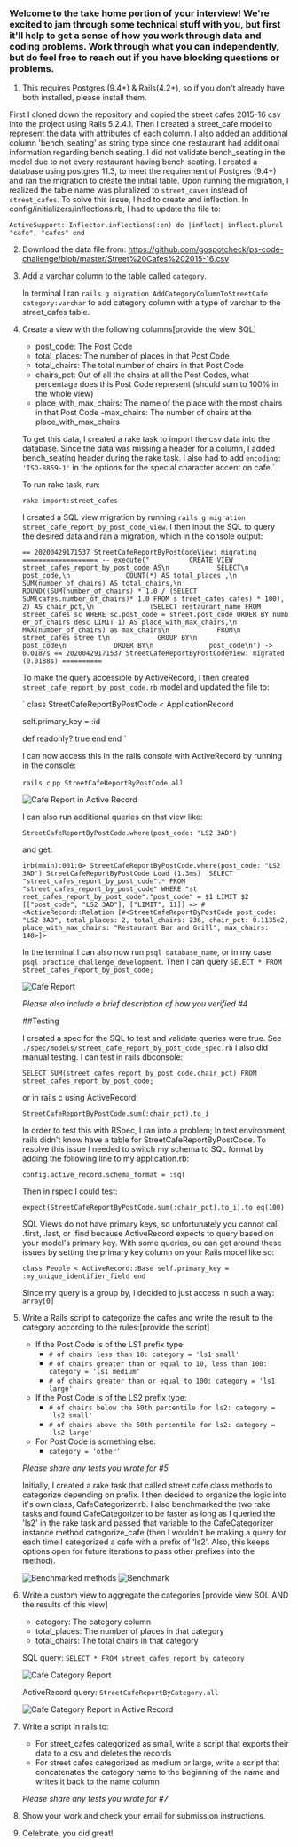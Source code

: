 
### Welcome to the take home portion of your interview! We're excited to jam through some technical stuff with you, but first it'll help to get a sense of how you work through data and coding problems. Work through what you can independently, but do feel free to reach out if you have blocking questions or problems.

1) This requires Postgres (9.4+) & Rails(4.2+), so if you don't already have both installed, please install them.

First I cloned down the repository and copied the street cafes 2015-16 csv into the project using Rails 5.2.4.1. Then I created a street_cafe model to represent the data with attributes of each column. I also added an additional column 'bench_seating' as string type since one restaurant had additional information regarding bench seating. I did not validate bench_seating in the model due to not every restaurant having bench seating. I created a database using postgres 11.3, to meet the requirement of Postgres (9.4+) and ran the migration to create the initial table. Upon running the migration, I realized the table name was pluralized to `street_caves` instead of `street_cafes`. To solve this issue, I had to create and inflection. In config/initializers/inflections.rb, I had to update the file to:

  `ActiveSupport::Inflector.inflections(:en) do |inflect|
    inflect.plural "cafe", "cafes"
  end`

2) Download the data file from: https://github.com/gospotcheck/ps-code-challenge/blob/master/Street%20Cafes%202015-16.csv

3) Add a varchar column to the table called `category`.

    In terminal I ran `rails g migration AddCategoryColumnToStreetCafe category:varchar` to add category column with a type of varchar to the street_cafes table.

4) Create a view with the following columns[provide the view SQL]
    - post_code: The Post Code
    - total_places: The number of places in that Post Code
    - total_chairs: The total number of chairs in that Post Code
    - chairs_pct: Out of all the chairs at all the Post Codes, what percentage does this Post Code represent (should sum to 100% in the whole view)
    - place_with_max_chairs: The name of the place with the most chairs in that Post Code
    -max_chairs: The number of chairs at the place_with_max_chairs


    To get this data, I created a rake task to import the csv data into the database. Since the data was missing a header for a column, I added bench_seating header during the rake task. I also had to add `encoding: 'ISO-8859-1'` in the options for the special character accent on cafe.`

    To run rake task, run:

    `rake import:street_cafes`

    I created a SQL view migration by running `rails g migration street_cafe_report_by_post_code_view`. I then input the SQL to query the desired data and ran a migration, which in the console output:

    `
    == 20200429171537 StreetCafeReportByPostCodeView: migrating ===================
    -- execute("          CREATE VIEW street_cafes_report_by_post_code AS\n            SELECT\n              post_code,\n              COUNT(*) AS total_places
    ,\n              SUM(number_of_chairs) AS total_chairs,\n              ROUND((SUM(number_of_chairs) * 1.0 / (SELECT SUM(cafes.number_of_chairs)* 1.0 FROM s
    treet_cafes cafes) * 100), 2) AS chair_pct,\n              (SELECT restaurant_name FROM street_cafes sc WHERE sc.post_code = street.post_code ORDER BY numb
    er_of_chairs desc LIMIT 1) AS place_with_max_chairs,\n              MAX(number_of_chairs) as max_chairs\n            FROM\n              street_cafes stree
    t\n            GROUP BY\n              post_code\n            ORDER BY\n              post_code\n")
       -> 0.0187s
    == 20200429171537 StreetCafeReportByPostCodeView: migrated (0.0188s) ==========
    `

    To make the query accessible by ActiveRecord, I then created `street_cafe_report_by_post_code.rb` model and updated the file to:

    `
    class StreetCafeReportByPostCode < ApplicationRecord

      self.primary_key = :id

      def readonly?
        true
      end
    end
    `

    I can now access this in the rails console with ActiveRecord by running in the console:

    `rails c`
    `pp StreetCafeReportByPostCode.all`

    ![Cafe Report in Active Record](./public/images/active_record_street_cafe_by_post_code.png)


    I can also run additional queries on that view like:

    `StreetCafeReportByPostCode.where(post_code: "LS2 3AD")`

    and get:

    `irb(main):001:0> StreetCafeReportByPostCode.where(post_code: "LS2 3AD")
    StreetCafeReportByPostCode Load (1.3ms)  SELECT  "street_cafes_report_by_post_code".* FROM "street_cafes_report_by_post_code" WHERE "st
    reet_cafes_report_by_post_code"."post_code" = $1 LIMIT $2  [["post_code", "LS2 3AD"], ["LIMIT", 11]]
    => #<ActiveRecord::Relation [#<StreetCafeReportByPostCode post_code: "LS2 3AD", total_places: 2, total_chairs: 236, chair_pct: 0.1135e2,
    place_with_max_chairs: "Restaurant Bar and Grill", max_chairs: 140>]>
    `

    In the terminal I can also now run `psql database_name`, or in my case `psql practice_challenge_development`. Then I can query
    `SELECT * FROM street_cafes_report_by_post_code;`

    ![Cafe Report](./public/images/street_cafe_report_by_post_code_view.png)

    *Please also include a brief description of how you verified #4*

    ##Testing

    I created a spec for the SQL to test and validate queries were true. See `./spec/models/street_cafe_report_by_post_code_spec.rb`
    I also did manual testing. I can test in rails dbconsole:

    `SELECT SUM(street_cafes_report_by_post_code.chair_pct) FROM street_cafes_report_by_post_code;`

    or in rails c using ActiveRecord:

    `StreetCafeReportByPostCode.sum(:chair_pct).to_i`


    In order to test this with RSpec, I ran into a problem; In test environment, rails didn't know have a table for StreetCafeReportByPostCode. To resolve this issue I needed to switch my schema to SQL format by adding the following line to my application.rb:

    `config.active_record.schema_format = :sql`

    Then in rspec I could test:

    `expect(StreetCafeReportByPostCode.sum(:chair_pct).to_i).to eq(100)`

    SQL Views do not have primary keys, so unfortunately you cannot call .first, .last, or .find because ActiveRecord expects to query based on your model's primary key. With some queries, ou can get around these issues by setting the primary key column on your Rails model like so:

    `class People < ActiveRecord::Base
      self.primary_key = :my_unique_identifier_field
    end`

    Since my query is a group by, I decided to just access in such a way: `array[0]`




5) Write a Rails script to categorize the cafes and write the result to the category according to the rules:[provide the script]
    - If the Post Code is of the LS1 prefix type:
        - `# of chairs less than 10: category = 'ls1 small'`
        - `# of chairs greater than or equal to 10, less than 100: category = 'ls1 medium'`
        - `# of chairs greater than or equal to 100: category = 'ls1 large' `
    - If the Post Code is of the LS2 prefix type:
        - `# of chairs below the 50th percentile for ls2: category = 'ls2 small'`
        - `# of chairs above the 50th percentile for ls2: category = 'ls2 large'`
    - For Post Code is something else:
        - `category = 'other'`

    *Please share any tests you wrote for #5*

    Initially, I created a rake task that called street cafe class methods to categorize depending on prefix. I then decided to organize the logic into it's own class, CafeCategorizer.rb. I also benchmarked the two rake tasks and found CafeCategorizer to be faster as long as I queried the 'ls2' in the rake task and passed that variable to the CafeCategorizer instance method categorize_cafe (then I wouldn't be making a query for each time I categorized a cafe with a prefix of 'ls2'. Also, this keeps options open for future iterations to pass other prefixes into the method).

    ![Benchmarked methods](./public/images/rake_categories_benchmark_task.png)
    ![Benchmark](./public/images/rake_categories_benchmark.png)

6) Write a custom view to aggregate the categories [provide view SQL AND the results of this view]
    - category: The category column
    - total_places: The number of places in that category
    - total_chairs: The total chairs in that category

    SQL query: `SELECT * FROM street_cafes_report_by_category`

    ![Cafe Category Report](./public/images/rake_categories_benchmark.png)

    ActiveRecord query: `StreetCafeReportByCategory.all`

    ![Cafe Category Report in Active Record](./public/images/active_record_street_cafe_by_category.png)

7) Write a script in rails to:
    - For street_cafes categorized as small, write a script that exports their data to a csv and deletes the records
    - For street cafes categorized as medium or large, write a script that concatenates the category name to the beginning of the name and writes it back to the name column

    *Please share any tests you wrote for #7*

8) Show your work and check your email for submission instructions.

9) Celebrate, you did great!
